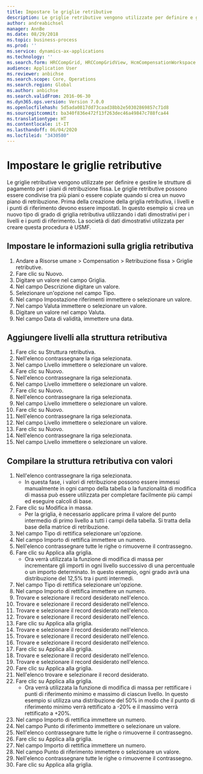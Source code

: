```yaml
---
title: Impostare le griglie retributive
description: Le griglie retributive vengono utilizzate per definire e gestire le strutture di pagamento per i piani di retribuzione fissa.
author: andreabichsel
manager: AnnBe
ms.date: 08/29/2018
ms.topic: business-process
ms.prod: ''
ms.service: dynamics-ax-applications
ms.technology: ''
ms.search.form: HRCCompGrid, HRCCompGridView, HcmCompensationWorkspace
audience: Application User
ms.reviewer: anbichse
ms.search.scope: Core, Operations
ms.search.region: Global
ms.author: anbichse
ms.search.validFrom: 2016-06-30
ms.dyn365.ops.version: Version 7.0.0
ms.openlocfilehash: 5d5ada0817dd73caad38bb2e50302869857c71d8
ms.sourcegitcommit: ba340f836e472f13f263dec46a49847c788fca44
ms.translationtype: HT
ms.contentlocale: it-IT
ms.lasthandoff: 06/04/2020
ms.locfileid: "3430580"
---
```

# <a name="set-up-compensation-grids"></a>Impostare le griglie retributive

Le griglie retributive vengono utilizzate per definire e gestire le strutture di pagamento per i piani di retribuzione fissa. Le griglie retributive possono essere condivise tra più piani o essere copiate quando si crea un nuovo piano di retribuzione.  Prima della creazione della griglia retributiva, i livelli e i punti di riferimento devono essere impostati. In questo esempio si crea un nuovo tipo di grado di griglia retributiva utilizzando i dati dimostrativi per i livelli e i punti di riferimento. La società di dati dimostrativi utilizzata per creare questa procedura è USMF.


## <a name="set-up-information-about-the-compensation-grid"></a>Impostare le informazioni sulla griglia retributiva
1. Andare a Risorse umane > Compensation > Retribuzione fissa > Griglie retributive.
2. Fare clic su Nuovo.
3. Digitare un valore nel campo Griglia.
4. Nel campo Descrizione digitare un valore.
5. Selezionare un'opzione nel campo Tipo.
6. Nel campo Impostazione riferimenti immettere o selezionare un valore.
7. Nel campo Valuta immettere o selezionare un valore.
8. Digitare un valore nel campo Valuta.
9. Nel campo Data di validità, immettere una data.

## <a name="add-levels-to-the-compensation-structure"></a>Aggiungere livelli alla struttura retributiva
1. Fare clic su Struttura retributiva.
2. Nell'elenco contrassegnare la riga selezionata.
3. Nel campo Livello immettere o selezionare un valore.
4. Fare clic su Nuovo.
5. Nell'elenco contrassegnare la riga selezionata.
6. Nel campo Livello immettere o selezionare un valore.
7. Fare clic su Nuovo.
8. Nell'elenco contrassegnare la riga selezionata.
9. Nel campo Livello immettere o selezionare un valore.
10. Fare clic su Nuovo.
11. Nell'elenco contrassegnare la riga selezionata.
12. Nel campo Livello immettere o selezionare un valore.
13. Fare clic su Nuovo.
14. Nell'elenco contrassegnare la riga selezionata.
15. Nel campo Livello immettere o selezionare un valore.

## <a name="fill-in-the-compensation-structure-with-values"></a>Compilare la struttura retributiva con valori
1. Nell'elenco contrassegnare la riga selezionata.
    * In questa fase, i valori di retribuzione possono essere immessi manualmente in ogni campo della tabella o la funzionalità di modifica di massa può essere utilizzata per completare facilmente più campi ed eseguire calcoli di base.  
2. Fare clic su Modifica in massa.
    * Per la griglia, è necessario applicare prima il valore del punto intermedio di primo livello a tutti i campi della tabella. Si tratta della base della matrice di retribuzione.  
3. Nel campo Tipo di rettifica selezionare un'opzione.
4. Nel campo Importo di rettifica immettere un numero.
5. Nell'elenco contrassegnare tutte le righe o rimuoverne il contrassegno.
6. Fare clic su Applica alla griglia.
    * Ora verrà utilizzata la funzione di modifica di massa per incrementare gli importi in ogni livello successivo di una percentuale o un importo determinato. In questo esempio, ogni grado avrà una distribuzione del 12,5% tra i punti intermedi.  
7. Nel campo Tipo di rettifica selezionare un'opzione.
8. Nel campo Importo di rettifica immettere un numero.
9. Trovare e selezionare il record desiderato nell'elenco.
10. Trovare e selezionare il record desiderato nell'elenco.
11. Trovare e selezionare il record desiderato nell'elenco.
12. Trovare e selezionare il record desiderato nell'elenco.
13. Fare clic su Applica alla griglia.
14. Trovare e selezionare il record desiderato nell'elenco.
15. Trovare e selezionare il record desiderato nell'elenco.
16. Trovare e selezionare il record desiderato nell'elenco.
17. Fare clic su Applica alla griglia.
18. Trovare e selezionare il record desiderato nell'elenco.
19. Trovare e selezionare il record desiderato nell'elenco.
20. Fare clic su Applica alla griglia.
21. Nell'elenco trovare e selezionare il record desiderato.
22. Fare clic su Applica alla griglia.
    * Ora verrà utilizzata la funzione di modifica di massa per rettificare i punti di riferimento minimo e massimo di ciascun livello. In questo esempio si utilizza una distribuzione del 50% in modo che il punto di riferimento minimo verrà rettificato a -20% e il massimo verrà rettificato a +20%.  
23. Nel campo Importo di rettifica immettere un numero.
24. Nel campo Punto di riferimento immettere o selezionare un valore.
25. Nell'elenco contrassegnare tutte le righe o rimuoverne il contrassegno.
26. Fare clic su Applica alla griglia.
27. Nel campo Importo di rettifica immettere un numero.
28. Nel campo Punto di riferimento immettere o selezionare un valore.
29. Nell'elenco contrassegnare tutte le righe o rimuoverne il contrassegno.
30. Fare clic su Applica alla griglia.

